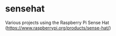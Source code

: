 # sensehat
Various projects using the Raspberry Pi Sense Hat (https://www.raspberrypi.org/products/sense-hat/)
